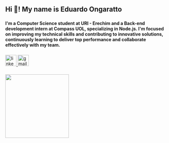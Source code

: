 <h2 align="left">Hi 👋! My name is Eduardo Ongaratto</h2>

###

<h4 align="left">I'm a Computer Science student at URI - Erechim and a Back-end development intern at Compass UOL, specializing in Node.js. I'm focused on improving my technical skills and contributing to innovative solutions, continuously learning to deliver top performance and collaborate effectively with my team.</h4>

###

<div align="left">
  <a href="https://www.linkedin.com/in/eduardo-ongaratto/" target="_blank">
    <img src="https://img.shields.io/static/v1?message=LinkedIn&logo=linkedin&label=&color=0077B5&logoColor=white&labelColor=&style=for-the-badge" height="35" alt="linkedin logo"  />
  </a>
  <a href="mailto:eduardoongaratt@gmail.com" target="_blank">
    <img src="https://img.shields.io/static/v1?message=Gmail&logo=gmail&label=&color=D14836&logoColor=white&labelColor=&style=for-the-badge" height="35" alt="gmail logo"  />
  </a>
</div>

###

<div align="left">
  <img height="200" src="https://j.gifs.com/v14zaQ.gif"  />
</div>

###
